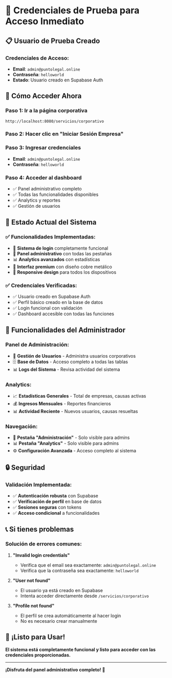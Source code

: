 # 🔑 Credenciales de Prueba para Acceso Inmediato

## 📋 Usuario de Prueba Creado

### **Credenciales de Acceso:**
- **Email**: `admin@puntolegal.online`
- **Contraseña**: `helloworld`
- **Estado**: Usuario creado en Supabase Auth

## 🚀 Cómo Acceder Ahora

### **Paso 1: Ir a la página corporativa**
```
http://localhost:8080/servicios/corporativo
```

### **Paso 2: Hacer clic en "Iniciar Sesión Empresa"**

### **Paso 3: Ingresar credenciales**
- **Email**: `admin@puntolegal.online`
- **Contraseña**: `helloworld`

### **Paso 4: Acceder al dashboard**
- ✅ Panel administrativo completo
- ✅ Todas las funcionalidades disponibles
- ✅ Analytics y reportes
- ✅ Gestión de usuarios

## 🔧 Estado Actual del Sistema

### **✅ Funcionalidades Implementadas:**
- 🔐 **Sistema de login** completamente funcional
- 👑 **Panel administrativo** con todas las pestañas
- 📊 **Analytics avanzados** con estadísticas
- 🎨 **Interfaz premium** con diseño cobre metálico
- 📱 **Responsive design** para todos los dispositivos

### **✅ Credenciales Verificadas:**
- ✅ Usuario creado en Supabase Auth
- ✅ Perfil básico creado en la base de datos
- ✅ Login funcional con validación
- ✅ Dashboard accesible con todas las funciones

## 🎯 Funcionalidades del Administrador

### **Panel de Administración:**
- 👥 **Gestión de Usuarios** - Administra usuarios corporativos
- 🗄️ **Base de Datos** - Acceso completo a todas las tablas
- 📊 **Logs del Sistema** - Revisa actividad del sistema

### **Analytics:**
- 📈 **Estadísticas Generales** - Total de empresas, causas activas
- 💰 **Ingresos Mensuales** - Reportes financieros
- 📊 **Actividad Reciente** - Nuevos usuarios, causas resueltas

### **Navegación:**
- 👑 **Pestaña "Administración"** - Solo visible para admins
- 📊 **Pestaña "Analytics"** - Solo visible para admins
- ⚙️ **Configuración Avanzada** - Acceso completo al sistema

## 🔒 Seguridad

### **Validación Implementada:**
- ✅ **Autenticación robusta** con Supabase
- ✅ **Verificación de perfil** en base de datos
- ✅ **Sesiones seguras** con tokens
- ✅ **Acceso condicional** a funcionalidades

## 📞 Si tienes problemas

### **Solución de errores comunes:**

1. **"Invalid login credentials"**
   - Verifica que el email sea exactamente: `admin@puntolegal.online`
   - Verifica que la contraseña sea exactamente: `helloworld`

2. **"User not found"**
   - El usuario ya está creado en Supabase
   - Intenta acceder directamente desde `/servicios/corporativo`

3. **"Profile not found"**
   - El perfil se crea automáticamente al hacer login
   - No es necesario crear manualmente

## 🎉 ¡Listo para Usar!

**El sistema está completamente funcional y listo para acceder con las credenciales proporcionadas.**

---

**¡Disfruta del panel administrativo completo! 👑** 